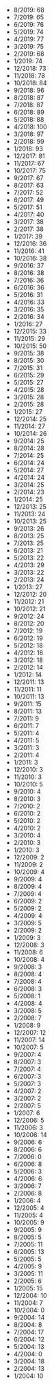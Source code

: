 *  8/2019: 68
*  7/2019: 65
*  6/2019: 76
*  5/2019: 74
*  4/2019: 77
*  3/2019: 75
*  2/2019: 68
*  1/2019: 74
*  12/2018: 73
*  11/2018: 78
*  10/2018: 84
*  9/2018: 96
*  8/2018: 87
*  7/2018: 87
*  6/2018: 89
*  5/2018: 88
*  4/2018: 100
*  3/2018: 97
*  2/2018: 99
*  1/2018: 93
*  12/2017: 81
*  11/2017: 67
*  10/2017: 75
*  9/2017: 67
*  8/2017: 63
*  7/2017: 52
*  6/2017: 49
*  5/2017: 51
*  4/2017: 40
*  3/2017: 38
*  2/2017: 38
*  1/2017: 39
*  12/2016: 36
*  11/2016: 41
*  10/2016: 38
*  9/2016: 37
*  8/2016: 38
*  7/2016: 36
*  6/2016: 36
*  5/2016: 31
*  4/2016: 33
*  3/2016: 35
*  2/2016: 34
*  1/2016: 27
*  12/2015: 33
*  11/2015: 29
*  10/2015: 50
*  9/2015: 38
*  8/2015: 30
*  7/2015: 31
*  6/2015: 29
*  5/2015: 27
*  4/2015: 28
*  3/2015: 28
*  2/2015: 28
*  1/2015: 27
*  12/2014: 25
*  11/2014: 27
*  10/2014: 26
*  9/2014: 25
*  8/2014: 28
*  7/2014: 25
*  6/2014: 24
*  5/2014: 27
*  4/2014: 24
*  3/2014: 25
*  2/2014: 23
*  1/2014: 25
*  12/2013: 25
*  11/2013: 24
*  10/2013: 25
*  9/2013: 26
*  8/2013: 25
*  7/2013: 25
*  6/2013: 21
*  5/2013: 22
*  4/2013: 29
*  3/2013: 22
*  2/2013: 24
*  1/2013: 27
*  12/2012: 20
*  11/2012: 21
*  10/2012: 21
*  9/2012: 24
*  8/2012: 20
*  7/2012: 19
*  6/2012: 19
*  5/2012: 18
*  4/2012: 18
*  3/2012: 18
*  2/2012: 14
*  1/2012: 14
*  12/2011: 13
*  11/2011: 11
*  10/2011: 13
*  9/2011: 15
*  8/2011: 13
*  7/2011: 9
*  6/2011: 7
*  5/2011: 4
*  4/2011: 5
*  3/2011: 3
*  2/2011: 4
*  1/2011: 3
*  12/2010: 3
*  11/2010: 3
*  10/2010: 5
*  9/2010: 4
*  8/2010: 3
*  7/2010: 2
*  6/2010: 2
*  5/2010: 2
*  4/2010: 2
*  3/2010: 4
*  2/2010: 3
*  1/2010: 3
*  12/2009: 2
*  11/2009: 2
*  10/2009: 4
*  9/2009: 4
*  8/2009: 4
*  7/2009: 4
*  6/2009: 2
*  5/2009: 2
*  4/2009: 4
*  3/2009: 5
*  2/2009: 2
*  1/2009: 3
*  12/2008: 3
*  11/2008: 6
*  10/2008: 4
*  9/2008: 3
*  8/2008: 4
*  7/2008: 4
*  6/2008: 3
*  5/2008: 1
*  4/2008: 4
*  3/2008: 5
*  2/2008: 7
*  1/2008: 9
*  12/2007: 12
*  11/2007: 14
*  10/2007: 5
*  9/2007: 4
*  8/2007: 3
*  7/2007: 4
*  6/2007: 3
*  5/2007: 3
*  4/2007: 2
*  3/2007: 2
*  2/2007: 5
*  1/2007: 6
*  12/2006: 5
*  11/2006: 3
*  10/2006: 14
*  9/2006: 6
*  8/2006: 6
*  7/2006: 0
*  6/2006: 8
*  5/2006: 3
*  4/2006: 6
*  3/2006: 7
*  2/2006: 8
*  1/2006: 4
*  12/2005: 4
*  11/2005: 4
*  10/2005: 9
*  9/2005: 9
*  8/2005: 5
*  7/2005: 11
*  6/2005: 13
*  5/2005: 5
*  4/2005: 9
*  3/2005: 11
*  2/2005: 6
*  1/2005: 15
*  12/2004: 10
*  11/2004: 7
*  10/2004: 0
*  9/2004: 14
*  8/2004: 8
*  7/2004: 17
*  6/2004: 12
*  5/2004: 13
*  4/2004: 0
*  3/2004: 18
*  2/2004: 13
*  1/2004: 10